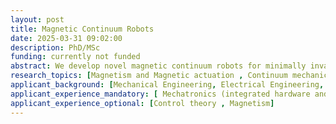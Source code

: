 ```yaml
---
layout: post
title: Magnetic Continuum Robots
date: 2025-03-31 09:02:00
description: PhD/MSc  
funding: currently not funded
abstract: We develop novel magnetic continuum robots for minimally invasive robotics operations with medical image guidance. Your task will be exploring different magnetic continuum robot actuation methods, combining ultrahigh field magnetic actuation and concentric-tube robot actuation concepts.
research_topics: [Magnetism and Magnetic actuation , Continuum mechanics ,Electromagnetic actuation systems,  Mechatronic design, Nonlinear control]
applicant_background: [Mechanical Engineering, Electrical Engineering, Biomedical Engineering, Mechatronic Engineering, Physics]
applicant_experience_mandatory: [ Mechatronics (integrated hardware and software system) , Programming (C++, Python, ROS) , CAD designing , Embedded systems]
applicant_experience_optional: [Control theory , Magnetism]
---
```

